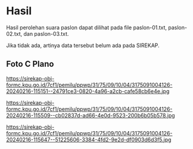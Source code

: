 # Hasil

Hasil perolehan suara paslon dapat dilihat pada file paslon-01.txt, paslon-02.txt, dan paslon-03.txt.

Jika tidak ada, artinya data tersebut belum ada pada SIREKAP.

## Foto C Plano

https://sirekap-obj-formc.kpu.go.id/7cf1/pemilu/ppwp/31/75/09/10/04/3175091004126-20240216-115151--24791ce3-0820-4a96-a2cb-cafe58cb6e4e.jpg

https://sirekap-obj-formc.kpu.go.id/7cf1/pemilu/ppwp/31/75/09/10/04/3175091004126-20240216-115509--cb02837d-ad66-4e0d-9523-200b6b05b578.jpg

https://sirekap-obj-formc.kpu.go.id/7cf1/pemilu/ppwp/31/75/09/10/04/3175091004126-20240216-115647--51225606-3384-4fd2-9e2d-df0903d6d3f5.jpg
